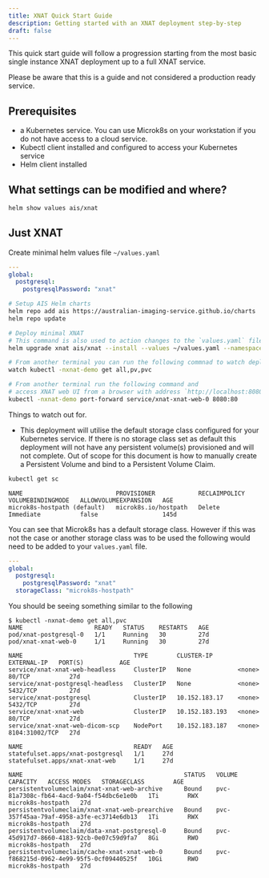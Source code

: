 ```yaml
---
title: XNAT Quick Start Guide
description: Getting started with an XNAT deployment step-by-step
draft: false
---
```


This quick start guide will follow a progression starting from the most basic single instance XNAT deployment
up to a full XNAT service.

Please be aware that this is a guide and not considered a production ready service.

## Prerequisites

* a Kubernetes service. You can use Microk8s on your workstation if you do not have access to a cloud service.
* Kubectl client installed and configured to access your Kubernetes service
* Helm client installed

## What settings can be modified and where?

```bash
helm show values ais/xnat
```

## Just XNAT

Create minimal helm values file `~/values.yaml`

```yaml
---
global:
  postgresql:
    postgresqlPassword: "xnat"
```

```bash
# Setup AIS Helm charts
helm repo add ais https://australian-imaging-service.github.io/charts
helm repo update

# Deploy minimal XNAT
# This command is also used to action changes to the `values.yaml` file
helm upgrade xnat ais/xnat --install --values ~/values.yaml --namespace xnat-demo --create-namespace

# From another terminal you can run the following commnad to watch deployment of resources
watch kubectl -nxnat-demo get all,pv,pvc

# From another terminal run the following command and
# access XNAT web UI from a browser with address `http://localhost:8080`
kubectl -nxnat-demo port-forward service/xnat-xnat-web-0 8080:80
```

Things to watch out for.
* This deployment will utilise the default storage class configured for your Kubernetes service.
  If there is no storage class set as default this deployment will not have any persistent volume(s)
  provisioned and will not complete.
  Out of scope for this document is how to manually create a Persistent Volume and bind to a Persistent Volume Claim.

```bash
kubectl get sc
```
```
NAME                          PROVISIONER            RECLAIMPOLICY   VOLUMEBINDINGMODE   ALLOWVOLUMEEXPANSION   AGE
microk8s-hostpath (default)   microk8s.io/hostpath   Delete          Immediate           false                  145d
```
You can see that Microk8s has a default storage class. However if this was not the case or another storage class was to be used the following would need to be added to your `values.yaml` file.

```yaml
---
global:
  postgresql:
    postgresqlPassword: "xnat"
  storageClass: "microk8s-hostpath"
```

You should be seeing something similar to the following

```
$ kubectl -nxnat-demo get all,pvc
NAME                    READY   STATUS    RESTARTS   AGE
pod/xnat-postgresql-0   1/1     Running   30         27d
pod/xnat-xnat-web-0     1/1     Running   30         27d

NAME                               TYPE        CLUSTER-IP       EXTERNAL-IP   PORT(S)          AGE
service/xnat-xnat-web-headless     ClusterIP   None             <none>        80/TCP           27d
service/xnat-postgresql-headless   ClusterIP   None             <none>        5432/TCP         27d
service/xnat-postgresql            ClusterIP   10.152.183.17    <none>        5432/TCP         27d
service/xnat-xnat-web              ClusterIP   10.152.183.193   <none>        80/TCP           27d
service/xnat-xnat-web-dicom-scp    NodePort    10.152.183.187   <none>        8104:31002/TCP   27d

NAME                               READY   AGE
statefulset.apps/xnat-postgresql   1/1     27d
statefulset.apps/xnat-xnat-web     1/1     27d

NAME                                             STATUS   VOLUME                                     CAPACITY   ACCESS MODES   STORAGECLASS        AGE
persistentvolumeclaim/xnat-xnat-web-archive      Bound    pvc-81a7308c-fb64-4acd-9a04-f54dbc6e1e0b   1Ti        RWX            microk8s-hostpath   27d
persistentvolumeclaim/xnat-xnat-web-prearchive   Bound    pvc-357f45aa-79af-4958-a3fe-ec3714e6db13   1Ti        RWX            microk8s-hostpath   27d
persistentvolumeclaim/data-xnat-postgresql-0     Bound    pvc-45d917d7-8660-4183-92cb-0e07c59d9fa7   8Gi        RWO            microk8s-hostpath   27d
persistentvolumeclaim/cache-xnat-xnat-web-0      Bound    pvc-f868215d-0962-4e99-95f5-0cf09440525f   10Gi       RWO            microk8s-hostpath   27d
```
